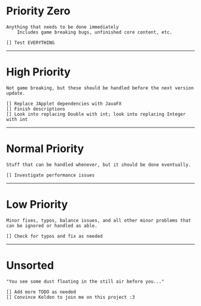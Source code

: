 # Priority Zero
    Anything that needs to be done immediately
        Includes game breaking bugs, unfinished core content, etc.

    [] Test EVERYTHING

---
# High Priority
    Not game breaking, but these should be handled before the next version update.

    [] Replace JApplet dependencies with JavaFX
    [] Finish descriptions
    [] Look into replacing Double with int; look into replacing Integer with int

---
# Normal Priority
    Stuff that can be handled whenever, but it should be done eventually.

    [] Investigate performance issues

---
# Low Priority
    Minor fixes, typos, balance issues, and all other minor problems that can be ignored or handled as able.

    [] Check for typos and fix as needed

---
# Unsorted
    "You see some dust floating in the still air before you..."

    [] Add more TODO as needed
    [] Convince Keldon to join me on this project :3